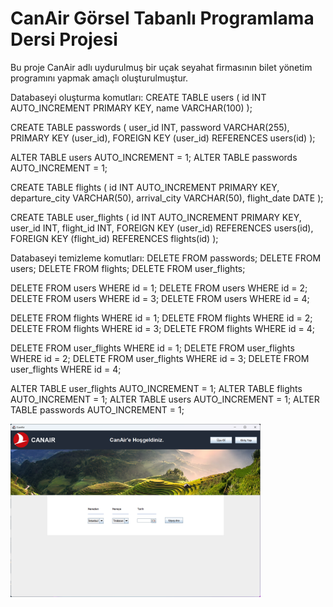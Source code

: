 # CanAir Görsel Tabanlı Programlama Dersi Projesi

Bu proje CanAir adlı uydurulmuş bir uçak seyahat firmasının bilet yönetim programını yapmak amaçlı oluşturulmuştur.

Databaseyi oluşturma komutları:
CREATE TABLE users (
    id INT AUTO_INCREMENT PRIMARY KEY,
    name VARCHAR(100)
);

CREATE TABLE passwords (
    user_id INT,
    password VARCHAR(255),
    PRIMARY KEY (user_id),
    FOREIGN KEY (user_id) REFERENCES users(id)
);

ALTER TABLE users AUTO_INCREMENT = 1;
ALTER TABLE passwords AUTO_INCREMENT = 1;

CREATE TABLE flights (
    id INT AUTO_INCREMENT PRIMARY KEY,
    departure_city VARCHAR(50),
    arrival_city VARCHAR(50),
    flight_date DATE
);

CREATE TABLE user_flights (
    id INT AUTO_INCREMENT PRIMARY KEY,
    user_id INT,
    flight_id INT,
    FOREIGN KEY (user_id) REFERENCES users(id),
    FOREIGN KEY (flight_id) REFERENCES flights(id)
);

Databaseyi temizleme komutları:
DELETE FROM passwords;
DELETE FROM users;
DELETE FROM flights;
DELETE FROM user_flights;

DELETE FROM users WHERE id = 1;
DELETE FROM users WHERE id = 2;
DELETE FROM users WHERE id = 3;
DELETE FROM users WHERE id = 4;

DELETE FROM flights WHERE id = 1;
DELETE FROM flights WHERE id = 2;
DELETE FROM flights WHERE id = 3;
DELETE FROM flights WHERE id = 4;

DELETE FROM user_flights WHERE id = 1;
DELETE FROM user_flights WHERE id = 2;
DELETE FROM user_flights WHERE id = 3;
DELETE FROM user_flights WHERE id = 4;

ALTER TABLE user_flights AUTO_INCREMENT = 1;
ALTER TABLE flights AUTO_INCREMENT = 1;
ALTER TABLE users AUTO_INCREMENT = 1;
ALTER TABLE passwords AUTO_INCREMENT = 1;

<img src="https://github.com/can61cebi/CanAir/blob/main/Development_Stage_01.png" width="400">
